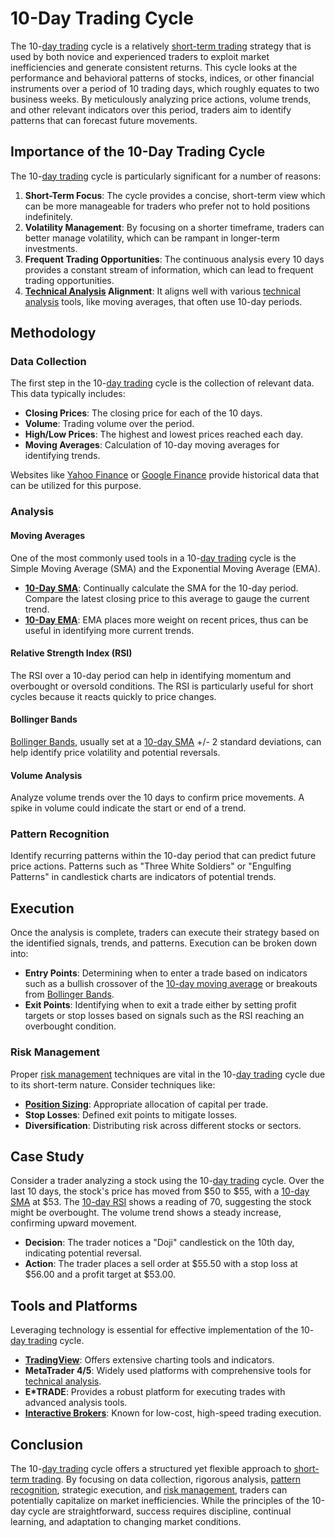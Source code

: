 # 10-Day Trading Cycle

The 10-[day trading](../d/day_trading.md) cycle is a relatively [short-term trading](../s/short-term_trading.md) strategy that is used by both novice and experienced traders to exploit market inefficiencies and generate consistent returns. This cycle looks at the performance and behavioral patterns of stocks, indices, or other financial instruments over a period of 10 trading days, which roughly equates to two business weeks. By meticulously analyzing price actions, volume trends, and other relevant indicators over this period, traders aim to identify patterns that can forecast future movements.

## Importance of the 10-Day Trading Cycle

The 10-[day trading](../d/day_trading.md) cycle is particularly significant for a number of reasons:

1. **Short-Term Focus**: The cycle provides a concise, short-term view which can be more manageable for traders who prefer not to hold positions indefinitely.
2. **Volatility Management**: By focusing on a shorter timeframe, traders can better manage volatility, which can be rampant in longer-term investments.
3. **Frequent Trading Opportunities**: The continuous analysis every 10 days provides a constant stream of information, which can lead to frequent trading opportunities.
4. **[Technical Analysis](../t/technical_analysis.md) Alignment**: It aligns well with various [technical analysis](../t/technical_analysis.md) tools, like moving averages, that often use 10-day periods.

## Methodology

### Data Collection

The first step in the 10-[day trading](../d/day_trading.md) cycle is the collection of relevant data. This data typically includes:

- **Closing Prices**: The closing price for each of the 10 days.
- **Volume**: Trading volume over the period.
- **High/Low Prices**: The highest and lowest prices reached each day.
- **Moving Averages**: Calculation of 10-day moving averages for identifying trends.

Websites like [Yahoo Finance](https://finance.yahoo.com) or [Google Finance](https://www.google.com/finance) provide historical data that can be utilized for this purpose.

### Analysis

#### Moving Averages

One of the most commonly used tools in a 10-[day trading](../d/day_trading.md) cycle is the Simple Moving Average (SMA) and the Exponential Moving Average (EMA).

- **[10-Day SMA](../1/10-day_sma.md)**: Continually calculate the SMA for the 10-day period. Compare the latest closing price to this average to gauge the current trend.
- **[10-Day EMA](../1/10-day_ema.md)**: EMA places more weight on recent prices, thus can be useful in identifying more current trends.

#### Relative Strength Index (RSI)

The RSI over a 10-day period can help in identifying momentum and overbought or oversold conditions. The RSI is particularly useful for short cycles because it reacts quickly to price changes.

#### Bollinger Bands

[Bollinger Bands](../b/bollinger_bands.md), usually set at a [10-day SMA](../1/10-day_sma.md) +/- 2 standard deviations, can help identify price volatility and potential reversals. 

#### Volume Analysis

Analyze volume trends over the 10 days to confirm price movements. A spike in volume could indicate the start or end of a trend.

### Pattern Recognition

Identify recurring patterns within the 10-day period that can predict future price actions. Patterns such as "Three White Soldiers" or "Engulfing Patterns" in candlestick charts are indicators of potential trends.

## Execution

Once the analysis is complete, traders can execute their strategy based on the identified signals, trends, and patterns. Execution can be broken down into:

- **Entry Points**: Determining when to enter a trade based on indicators such as a bullish crossover of the [10-day moving average](../1/10-day_moving_average.md) or breakouts from [Bollinger Bands](../b/bollinger_bands.md).
- **Exit Points**: Identifying when to exit a trade either by setting profit targets or stop losses based on signals such as the RSI reaching an overbought condition.

### Risk Management

Proper [risk management](../r/risk_management.md) techniques are vital in the 10-[day trading](../d/day_trading.md) cycle due to its short-term nature. Consider techniques like:

- **[Position Sizing](../p/position_sizing.md)**: Appropriate allocation of capital per trade.
- **Stop Losses**: Defined exit points to mitigate losses.
- **Diversification**: Distributing risk across different stocks or sectors.

## Case Study

Consider a trader analyzing a stock using the 10-[day trading](../d/day_trading.md) cycle. Over the last 10 days, the stock's price has moved from $50 to $55, with a [10-day SMA](../1/10-day_sma.md) at $53. The [10-day RSI](../1/10-day_rsi.md) shows a reading of 70, suggesting the stock might be overbought. The volume trend shows a steady increase, confirming upward movement.

- **Decision**: The trader notices a "Doji" candlestick on the 10th day, indicating potential reversal.
- **Action**: The trader places a sell order at $55.50 with a stop loss at $56.00 and a profit target at $53.00.

## Tools and Platforms

Leveraging technology is essential for effective implementation of the 10-[day trading](../d/day_trading.md) cycle.

- **[TradingView](../t/tradingview.md)**: Offers extensive charting tools and indicators.
- **MetaTrader 4/5**: Widely used platforms with comprehensive tools for [technical analysis](../t/technical_analysis.md).
- **E*TRADE**: Provides a robust platform for executing trades with advanced analysis tools.
- **[Interactive Brokers](../i/interactive_brokers.md)**: Known for low-cost, high-speed trading execution.

## Conclusion

The 10-[day trading](../d/day_trading.md) cycle offers a structured yet flexible approach to [short-term trading](../s/short-term_trading.md). By focusing on data collection, rigorous analysis, [pattern recognition](../p/pattern_recognition.md), strategic execution, and [risk management](../r/risk_management.md), traders can potentially capitalize on market inefficiencies. While the principles of the 10-day cycle are straightforward, success requires discipline, continual learning, and adaptation to changing market conditions.